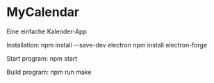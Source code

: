 # MyCalendar
Eine einfache Kalender-App

Installation:
npm install --save-dev electron
npm install electron-forge

Start program:
npm start

Build program:
npm run make
